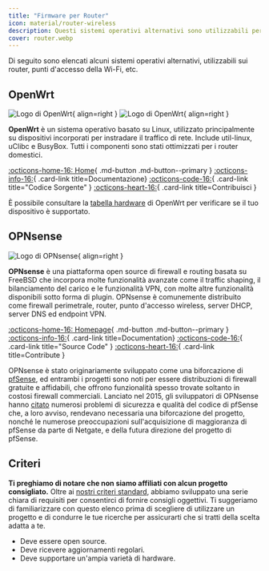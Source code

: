 ```yaml
---
title: "Firmware per Router"
icon: material/router-wireless
description: Questi sistemi operativi alternativi sono utilizzabili per proteggere il tuo router o l'access point Wi-Fi.
cover: router.webp
---
```


Di seguito sono elencati alcuni sistemi operativi alternativi, utilizzabili sui router, punti d'accesso della Wi-Fi, etc.

## OpenWrt

<div class="admonition recommendation" markdown>

![Logo di OpenWrt](assets/img/router/openwrt.svg#only-light){ align=right }
![Logo di OpenWrt](assets/img/router/openwrt-dark.svg#only-dark){ align=right }

**OpenWrt** è un sistema operativo basato su Linux, utilizzato principalmente su dispositivi incorporati per instradare il traffico di rete. Include util-linux, uClibc e BusyBox. Tutti i componenti sono stati ottimizzati per i router domestici.

[:octicons-home-16: Home](https://openwrt.org){ .md-button .md-button--primary }
[:octicons-info-16:](https://openwrt.org/docs/start){ .card-link title=Documentazione}
[:octicons-code-16:](https://github.com/openwrt/openwrt){ .card-link title="Codice Sorgente" }
[:octicons-heart-16:](https://openwrt.org/donate){ .card-link title=Contribuisci }

</details>

</div>

È possibile consultare la [tabella hardware](https://openwrt.org/toh/start) di OpenWrt per verificare se il tuo dispositivo è supportato.

## OPNsense

<div class="admonition recommendation" markdown>

![Logo di OPNsense](assets/img/router/opnsense.svg){ align=right }

**OPNsense** è una piattaforma open source di firewall e routing basata su FreeBSD che incorpora molte funzionalità avanzate come il traffic shaping, il bilanciamento del carico e le funzionalità VPN, con molte altre funzionalità disponibili sotto forma di plugin. OPNsense è comunemente distribuito come firewall perimetrale, router, punto d'accesso wireless, server DHCP, server DNS ed endpoint VPN.

[:octicons-home-16: Homepage](https://opnsense.org){ .md-button .md-button--primary }
[:octicons-info-16:](https://docs.opnsense.org/index.html){ .card-link title=Documentation}
[:octicons-code-16:](https://github.com/opnsense){ .card-link title="Source Code" }
[:octicons-heart-16:](https://opnsense.org/donate){ .card-link title=Contribute }

</details>

</div>

OPNsense è stato originariamente sviluppato come una biforcazione di [pfSense](https://en.wikipedia.org/wiki/PfSense), ed entrambi i progetti sono noti per essere distribuzioni di firewall gratuite e affidabili, che offrono funzionalità spesso trovate soltanto in costosi firewall commerciali. Lanciato nel 2015, gli sviluppatori di OPNsense hanno [citato](https://docs.opnsense.org/history/thefork.html) numerosi problemi di sicurezza e qualità del codice di pfSense che, a loro avviso, rendevano necessaria una biforcazione del progetto, nonché le numerose preoccupazioni sull'acquisizione di maggioranza di pfSense da parte di Netgate, e della futura direzione del progetto di pfSense.

## Criteri

**Ti preghiamo di notare che non siamo affiliati con alcun progetto consigliato.** Oltre ai [nostri criteri standard](about/criteria.md), abbiamo sviluppato una serie chiara di requisiti per consentirci di fornire consigli oggettivi. Ti suggeriamo di familiarizzare con questo elenco prima di scegliere di utilizzare un progetto e di condurre le tue ricerche per assicurarti che si tratti della scelta adatta a te.

- Deve essere open source.
- Deve ricevere aggiornamenti regolari.
- Deve supportare un'ampia varietà di hardware.
